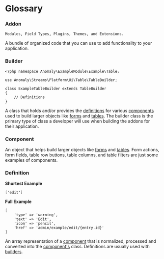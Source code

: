 # Glossary


<a name="addon"></a>
### Addon

    Modules, Field Types, Plugins, Themes, and Extensions.

A bundle of organized code that you can use to add functionality to your application.


<a name="builder"></a>
### Builder

	<?php namespace Anomaly\ExampleModule\Example\Table;

	use Anomaly\Streams\Platform\Ui\Table\TableBuilder;

	class ExampleTableBuilder extends TableBuilder
	{
		// Definitions
	}

A class that holds and/or provides the [definitions](#definition) for various [components](#component) used to build larger objects like [forms](#form) and [tables](#table). The builder class is the primary type of class a developer will use when building the addons for their application.


<a name="component"></a>
### Component

An object that helps build larger objects like [forms](#form) and [tables](#table). Form actions, form fields, table row buttons, table columns, and table filters are just some examples of components.


<a name="definition"></a>
### Definition

**Shortest Example**

	['edit']

**Full Example**

	[
		'type' => 'warning',
		'text' => 'Edit',
		'icon' => 'pencil',
		'href' => 'admin/example/edit/{entry.id}'
	]

An array representation of a [component](#component) that is normalized, processed and converted into the [component's](#component) class. Definitions are usually used with [builders](#builder).